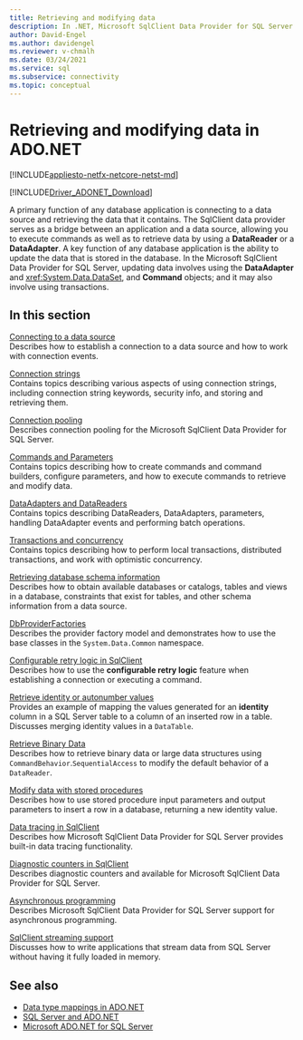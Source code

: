 ```yaml
---
title: Retrieving and modifying data
description: In .NET, Microsoft SqlClient Data Provider for SQL Server serves as a bridge between an application and a data source to read and update data.
author: David-Engel
ms.author: davidengel
ms.reviewer: v-chmalh
ms.date: 03/24/2021
ms.service: sql
ms.subservice: connectivity
ms.topic: conceptual
---
```

# Retrieving and modifying data in ADO.NET

[!INCLUDE[appliesto-netfx-netcore-netst-md](../../includes/appliesto-netfx-netcore-netst-md.md)]

[!INCLUDE[Driver_ADONET_Download](../../includes/driver_adonet_download.md)]

A primary function of any database application is connecting to a data source and retrieving the data that it contains. The SqlClient data provider serves as a bridge between an application and a data source, allowing you to execute commands as well as to retrieve data by using a **DataReader** or a **DataAdapter**. A key function of any database application is the ability to update the data that is stored in the database. In the Microsoft SqlClient Data Provider for SQL Server, updating data involves using the **DataAdapter** and <xref:System.Data.DataSet>, and **Command** objects; and it may also involve using transactions.

## In this section

[Connecting to a data source](connecting-to-data-source.md)  
Describes how to establish a connection to a data source and how to work with connection events.

[Connection strings](connection-strings.md)  
Contains topics describing various aspects of using connection strings, including connection string keywords, security info, and storing and retrieving them.

[Connection pooling](connection-pooling.md)  
Describes connection pooling for the Microsoft SqlClient Data Provider for SQL Server.

[Commands and Parameters](commands-parameters.md)  
Contains topics describing how to create commands and command builders, configure parameters, and how to execute commands to retrieve and modify data.

[DataAdapters and DataReaders](dataadapters-datareaders.md)  
Contains topics describing DataReaders, DataAdapters, parameters, handling DataAdapter events and performing batch operations.

[Transactions and concurrency](transactions-and-concurrency.md)  
Contains topics describing how to perform local transactions, distributed transactions, and work with optimistic concurrency.

[Retrieving database schema information](retrieving-database-schema-information.md)  
Describes how to obtain available databases or catalogs, tables and views in a database, constraints that exist for tables, and other schema information from a data source.

[DbProviderFactories](dbproviderfactories.md)  
Describes the provider factory model and demonstrates how to use the base classes in the `System.Data.Common` namespace.

[Configurable retry logic in SqlClient](configurable-retry-logic.md)  
Describes how to use the **configurable retry logic** feature when establishing a connection or executing a command.

[Retrieve identity or autonumber values](retrieve-identity-or-autonumber-values.md)  
Provides an example of mapping the values generated for an **identity** column in a SQL Server table to a column of an inserted row in a table. Discusses merging identity values in a `DataTable`.

[Retrieve Binary Data](retrieve-binary-data.md)  
Describes how to retrieve binary data or large data structures using `CommandBehavior`.`SequentialAccess` to modify the default behavior of a `DataReader`.

[Modify data with stored procedures](modify-data-with-stored-procedures.md)  
Describes how to use stored procedure input parameters and output parameters to insert a row in a database, returning a new identity value.

[Data tracing in SqlClient](data-tracing.md)  
Describes how Microsoft SqlClient Data Provider for SQL Server provides built-in data tracing functionality.
  
[Diagnostic counters in SqlClient](diagnostic-counters.md)  
Describes diagnostic counters and available for Microsoft SqlClient Data Provider for SQL Server.
  
[Asynchronous programming](asynchronous-programming.md)  
Describes Microsoft SqlClient Data Provider for SQL Server support for asynchronous programming.
  
[SqlClient streaming support](sqlclient-streaming-support.md)  
Discusses how to write applications that stream data from SQL Server without having it fully loaded in memory.

## See also

- [Data type mappings in ADO.NET](data-type-mappings-ado-net.md)
- [SQL Server and ADO.NET](./sql/index.md)
- [Microsoft ADO.NET for SQL Server](microsoft-ado-net-sql-server.md)
